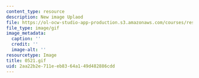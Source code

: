 ```yaml
---
content_type: resource
description: New image Uplaod
file: https://ol-ocw-studio-app-production.s3.amazonaws.com/courses/res-21g-01-kana-spring-2010/2aa22b2e711eeb8364a149d482886cdd_0521.gif
file_type: image/gif
image_metadata:
  caption: ''
  credit: ''
  image-alt: ''
resourcetype: Image
title: 0521.gif
uid: 2aa22b2e-711e-eb83-64a1-49d482886cdd
---
```

